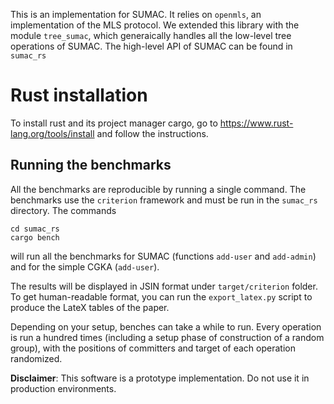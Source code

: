This is an implementation for SUMAC. It relies on `openmls`, an implementation of the MLS protocol. We extended this library with the module `tree_sumac`, which generaically handles all the low-level tree operations of SUMAC. The high-level API of SUMAC can be found in `sumac_rs`


# Rust installation

To install rust and its project manager cargo, go to https://www.rust-lang.org/tools/install and follow the instructions. 


## Running the benchmarks

All the benchmarks are reproducible by running a single command. The benchmarks use the `criterion` framework and must be run in the `sumac_rs` directory. The commands 

```
cd sumac_rs
cargo bench
```

will run all the benchmarks for SUMAC (functions `add-user` and `add-admin`) and for the simple CGKA (`add-user`).

The results will be displayed in JSIN format under `target/criterion` folder. To get human-readable format, you can run the `export_latex.py` script to produce the LateX tables of the paper.

Depending on your setup, benches can take a while to run. Every operation is run a hundred times (including a setup phase of construction of a random group), with the positions of committers and target of each operation randomized.


**Disclaimer**: This software is a prototype implementation. Do not use it in production environments.

